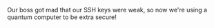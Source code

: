 Our boss got mad that our SSH keys were weak, so now we're using a quantum computer to be extra secure!
